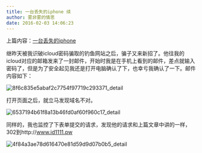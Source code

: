 ```yaml
---
title: 一台丢失的iphone 续
author: 雾非雾的情思
date: 2016-02-03 14:06:23
---
```

上篇内容：[一台丢失的iphone][iphone]

继昨天被我识破icloud密码骗取的钓鱼网站之后，骗子又来新招了。他往我的icloud对应的邮箱发来了一封邮件，开始时我是在手机上看到的邮件，差点就输入密码了，但是为了安全起见我还是打开电脑确认了下，也幸亏我确认了一下。邮件内容如下：

![8f6c835e5abaf2c7754f97719c293371_detail][]

打开页面之后，就立马发现域名不对。

![6537194b61f8a13b46fd0af60f960c17_detail][]

  


同样的，我也监控了下表单提交的请求，发现他的请求和上篇文章中讲的一样，302到http://www.id1111.pw

![4f84a3ae78d616470e81d59d9d07b0b5_detail][]  


###  ###


[iphone]: http://www.mspring.org/article/1264
[8f6c835e5abaf2c7754f97719c293371_detail]: http://file.mspring.org/8f6c835e5abaf2c7754f97719c293371!detail
[6537194b61f8a13b46fd0af60f960c17_detail]: http://file.mspring.org/6537194b61f8a13b46fd0af60f960c17!detail
[4f84a3ae78d616470e81d59d9d07b0b5_detail]: http://file.mspring.org/4f84a3ae78d616470e81d59d9d07b0b5!detail